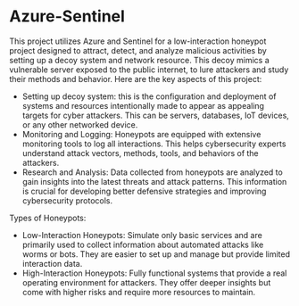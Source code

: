 # Azure-Sentinel

This project utilizes Azure and Sentinel for a low-interaction honeypot project designed to attract, detect, and analyze malicious activities by setting up a decoy system and network resource. This decoy mimics a vulnerable server exposed to the public internet, to lure attackers and study their methods and behavior. Here are the key aspects of this project:
  * Setting up decoy system: this is the configuration and deployment of systems and resources intentionally made to appear as appealing targets for cyber attackers. This can be servers, databases, IoT devices, or any other networked device.
  * Monitoring and Logging: Honeypots are equipped with extensive monitoring tools to log all interactions. This helps cybersecurity experts understand attack vectors, methods, tools, and behaviors of the attackers.
  * Research and Analysis: Data collected from honeypots are analyzed to gain insights into the latest threats and attack patterns. This information is crucial for developing better defensive strategies and improving cybersecurity protocols.

Types of Honeypots:
  * Low-Interaction Honeypots: Simulate only basic services and are primarily used to collect information about automated attacks like worms or bots. They are easier to set up and manage but provide limited interaction data.
  * High-Interaction Honeypots: Fully functional systems that provide a real operating environment for attackers. They offer deeper insights but come with higher risks and require more resources to maintain.